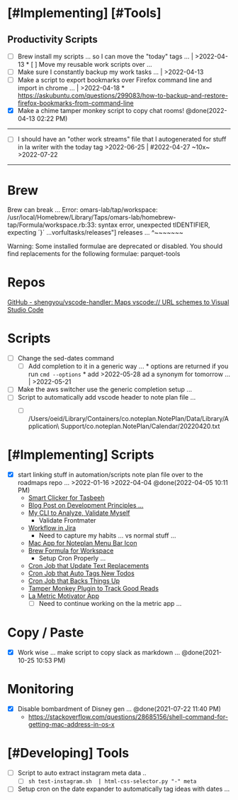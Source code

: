 # [#Implementing] [#Tools]

## Productivity Scripts
* [ ] Brew install my scripts ... so I can move the "today" tags ... | >2022-04-13
                * [ ] Move my reusable work scripts over ...
* [ ] Make sure I constantly backup my work tasks ... | >2022-04-13
* [ ] Make a script to export bookmarks over Firefox command line and import in chrome ... | >2022-04-18
                * https://askubuntu.com/questions/299083/how-to-backup-and-restore-firefox-bookmarks-from-command-line
* [x] Make a chime tamper monkey script to copy chat rooms! @done(2022-04-13 02:22 PM)
 
-------
* [ ] I should have an "other work streams" file that I autogenerated for stuff in Ia writer with the today tag >2022-06-25 | #2022-04-27 ~10x~ >2022-07-22
--------------
# Brew
 
Brew can break ...
Error: omars-lab/tap/workspace: /usr/local/Homebrew/Library/Taps/omars-lab/homebrew-tap/Formula/workspace.rb:33: syntax error, unexpected tIDENTIFIER, expecting ´}´
...vorfultasks/releases"] releases
...                       ^~~~~~~~
 
Warning: Some installed formulae are deprecated or disabled.
You should find replacements for the following formulae:
                parquet-tools
 
# Repos
[GitHub - shengyou/vscode-handler: Maps vscode:// URL schemes to Visual Studio Code](https://github.com/shengyou/vscode-handler)
 
# Scripts
* [ ] Change the sed-dates command
	* [ ] Add completion to it in a generic way ...
			* options are returned if you run `cmd --options`
			* add >2022-05-28 ad a synonym for tomorrow ... | >2022-05-21
* [ ] Make the aws switcher use the generic completion setup ...
* [ ] Script to automatically add vscode header to note plan file ...
	* [ ] /Users/oeid/Library/Containers/co.noteplan.NotePlan/Data/Library/Application\ Support/co.noteplan.NotePlan/Calendar/20220420.txt




# [#Implementing] Scripts

* [x] start linking stuff in automation/scripts note plan file over to the roadmaps repo ...  >2022-01-16 >2022-04-04  @done(2022-04-05 10:11 PM)
	- [Smart Clicker for Tasbeeh](vscode://file/Users/omareid/Workspace/git/blueprints/initiatives/tool-smartclicker.md:1)
	- [Blog Post on Development Principles ...](vscode://file/Users/omareid/Workspace/git/blueprints/ideas/blog-posts/principles-development.md:1)
	* [My CLI to Analyze, Validate Myself](vscode://file/Users/omareid/Workspace/git/blueprints/initiatives/tool-my-cli.md:1)
		* Validate Frontmater
	- [Workflow in Jira](vscode://file/Users/omareid/Workspace/git/blueprints/techniques/technique-organizing-workflows.md:1)
		- Need to capture my habits ... vs normal stuff ...
	* [Mac App for Noteplan Menu Bar Icon](vscode://file/Users/omareid/Workspace/git/blueprints/initiatives/menubar-metrics.md:1)
	* [Brew Formula for Workspace](vscode://file/Users/omareid/Workspace/git/blueprints/initiatives/plugin-brew-workspace.md:1)
		* Setup Cron Properly ...
	* [Cron Job that Update Text Replacements](vscode://file/Users/omareid/Workspace/git/blueprints/initiatives/automate-text-replacements.md:1)
	* [Cron Job that Auto Tags New Todos](vscode://file/Users/omareid/Workspace/git/blueprints/initiatives/automate-tagging.md:1)
	* [Cron Job that Backs Things Up](vscode://file/Users/omareid/Workspace/git/blueprints/initiatives/automate-backups.md:1)
	* [Tamper Monkey Plugin to Track Good Reads](vscode://file/Users/omareid/Workspace/git/blueprints/initiatives/plugin-tampermonkey.md:1)
	* [La Metric Motivator App](vscode://file/Users/omareid/Workspace/git/blueprints/initiatives/app-lametric-motivator.md:1)
		* [ ] Need to continue working on the la metric app ...

# Copy / Paste
* [x] Work wise ... make script to copy slack as markdown ... @done(2021-10-25 10:53 PM)

# Monitoring
- [x] Disable bombardment of Disney gen ...  @done(2021-07-22 11:40 PM)
	- https://stackoverflow.com/questions/28685156/shell-command-for-getting-mac-address-in-os-x


# [#Developing] Tools

- [ ] Script to auto extract instagram meta data ..
	- [ ] `sh test-instagram.sh  | html-css-selector.py "-" meta`

- [ ] Setup cron on the date expander to automatically tag ideas with dates ...
